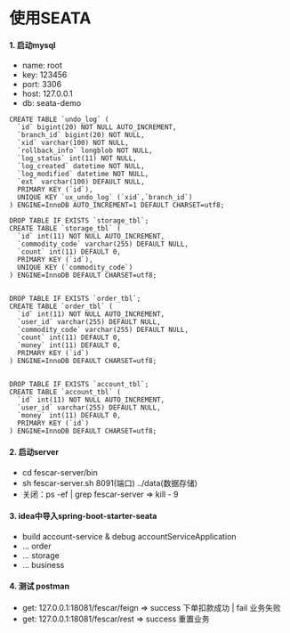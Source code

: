 # 使用SEATA
#### 1. 启动mysql
- name: root
- key: 123456
- port: 3306
- host: 127.0.0.1
- db: seata-demo

```
CREATE TABLE `undo_log` (
  `id` bigint(20) NOT NULL AUTO_INCREMENT,
  `branch_id` bigint(20) NOT NULL,
  `xid` varchar(100) NOT NULL,
  `rollback_info` longblob NOT NULL,
  `log_status` int(11) NOT NULL,
  `log_created` datetime NOT NULL,
  `log_modified` datetime NOT NULL,
  `ext` varchar(100) DEFAULT NULL,
  PRIMARY KEY (`id`),
  UNIQUE KEY `ux_undo_log` (`xid`,`branch_id`)
) ENGINE=InnoDB AUTO_INCREMENT=1 DEFAULT CHARSET=utf8;

DROP TABLE IF EXISTS `storage_tbl`;
CREATE TABLE `storage_tbl` (
  `id` int(11) NOT NULL AUTO_INCREMENT,
  `commodity_code` varchar(255) DEFAULT NULL,
  `count` int(11) DEFAULT 0,
  PRIMARY KEY (`id`),
  UNIQUE KEY (`commodity_code`)
) ENGINE=InnoDB DEFAULT CHARSET=utf8;


DROP TABLE IF EXISTS `order_tbl`;
CREATE TABLE `order_tbl` (
  `id` int(11) NOT NULL AUTO_INCREMENT,
  `user_id` varchar(255) DEFAULT NULL,
  `commodity_code` varchar(255) DEFAULT NULL,
  `count` int(11) DEFAULT 0,
  `money` int(11) DEFAULT 0,
  PRIMARY KEY (`id`)
) ENGINE=InnoDB DEFAULT CHARSET=utf8;


DROP TABLE IF EXISTS `account_tbl`;
CREATE TABLE `account_tbl` (
  `id` int(11) NOT NULL AUTO_INCREMENT,
  `user_id` varchar(255) DEFAULT NULL,
  `money` int(11) DEFAULT 0,
  PRIMARY KEY (`id`)
) ENGINE=InnoDB DEFAULT CHARSET=utf8;
```

#### 2. 启动server
- cd fescar-server/bin
- sh fescar-server.sh 8091(端口) ../data(数据存储)
- 关闭：ps -ef | grep fescar-server  => kill - 9

#### 3. idea中导入spring-boot-starter-seata
- build account-service & debug accountServiceApplication
- ... order
- ... storage
- ... business

#### 4. 测试 postman
- get: 127.0.0.1:18081/fescar/feign  => success 下单扣款成功  |   fail  业务失败
- get: 127.0.0.1:18081/fescar/rest  => success  重置业务

